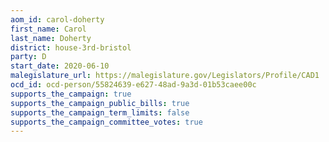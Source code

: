 ```yaml
---
aom_id: carol-doherty
first_name: Carol
last_name: Doherty
district: house-3rd-bristol
party: D
start_date: 2020-06-10
malegislature_url: https://malegislature.gov/Legislators/Profile/CAD1
ocd_id: ocd-person/55824639-e627-48ad-9a3d-01b53caee00c
supports_the_campaign: true
supports_the_campaign_public_bills: true
supports_the_campaign_term_limits: false
supports_the_campaign_committee_votes: true
---
```

